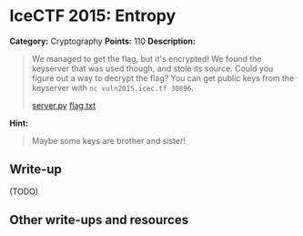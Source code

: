 # IceCTF 2015: Entropy

**Category:** Cryptography
**Points:** 110
**Description:** 

> <p>We managed to get the flag, but it's encrypted! We found the keyserver that was used though, and stole its source. Could you figure out a way to decrypt the flag? You can get public keys from the keyserver with <code>nc vuln2015.icec.tf 30896</code>.</p><p><a target='_blank' href='/problem-static/stage3/crypto/entropy/server.py'>server.py</a> <a target='_blank' href='/problem-static/stage3/crypto/entropy/flag.txt'>flag.txt</a></p>

**Hint:**

> Maybe some keys are brother and sister!

## Write-up

(TODO)

## Other write-ups and resources

